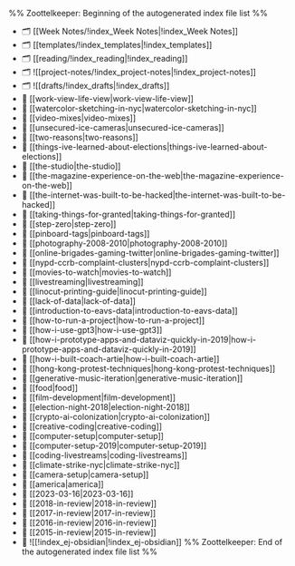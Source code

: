 %% Zoottelkeeper: Beginning of the autogenerated index file list  %%
- 🗂️ [[Week Notes/!index_Week Notes|!index_Week Notes]]
- 🗂️ [[templates/!index_templates|!index_templates]]
- 🗂️ [[reading/!index_reading|!index_reading]]
- 🗂️ ![[project-notes/!index_project-notes|!index_project-notes]]
- 🗂️ ![[drafts/!index_drafts|!index_drafts]]
- 📄 [[work-view-life-view|work-view-life-view]]
- 📄 [[watercolor-sketching-in-nyc|watercolor-sketching-in-nyc]]
- 📄 [[video-mixes|video-mixes]]
- 📄 [[unsecured-ice-cameras|unsecured-ice-cameras]]
- 📄 [[two-reasons|two-reasons]]
- 📄 [[things-ive-learned-about-elections|things-ive-learned-about-elections]]
- 📄 [[the-studio|the-studio]]
- 📄 [[the-magazine-experience-on-the-web|the-magazine-experience-on-the-web]]
- 📄 [[the-internet-was-built-to-be-hacked|the-internet-was-built-to-be-hacked]]
- 📄 [[taking-things-for-granted|taking-things-for-granted]]
- 📄 [[step-zero|step-zero]]
- 📄 [[pinboard-tags|pinboard-tags]]
- 📄 [[photography-2008-2010|photography-2008-2010]]
- 📄 [[online-brigades-gaming-twitter|online-brigades-gaming-twitter]]
- 📄 [[nypd-ccrb-complaint-clusters|nypd-ccrb-complaint-clusters]]
- 📄 [[movies-to-watch|movies-to-watch]]
- 📄 [[livestreaming|livestreaming]]
- 📄 [[linocut-printing-guide|linocut-printing-guide]]
- 📄 [[lack-of-data|lack-of-data]]
- 📄 [[introduction-to-eavs-data|introduction-to-eavs-data]]
- 📄 [[how-to-run-a-project|how-to-run-a-project]]
- 📄 [[how-i-use-gpt3|how-i-use-gpt3]]
- 📄 [[how-i-prototype-apps-and-dataviz-quickly-in-2019|how-i-prototype-apps-and-dataviz-quickly-in-2019]]
- 📄 [[how-i-built-coach-artie|how-i-built-coach-artie]]
- 📄 [[hong-kong-protest-techniques|hong-kong-protest-techniques]]
- 📄 [[generative-music-iteration|generative-music-iteration]]
- 📄 [[food|food]]
- 📄 [[film-development|film-development]]
- 📄 [[election-night-2018|election-night-2018]]
- 📄 [[crypto-ai-colonization|crypto-ai-colonization]]
- 📄 [[creative-coding|creative-coding]]
- 📄 [[computer-setup|computer-setup]]
- 📄 [[computer-setup-2019|computer-setup-2019]]
- 📄 [[coding-livestreams|coding-livestreams]]
- 📄 [[climate-strike-nyc|climate-strike-nyc]]
- 📄 [[camera-setup|camera-setup]]
- 📄 [[america|america]]
- 📄 [[2023-03-16|2023-03-16]]
- 📄 [[2018-in-review|2018-in-review]]
- 📄 [[2017-in-review|2017-in-review]]
- 📄 [[2016-in-review|2016-in-review]]
- 📄 [[2015-in-review|2015-in-review]]
- 📄 ![[!index_ej-obsidian|!index_ej-obsidian]]
%% Zoottelkeeper: End of the autogenerated index file list  %%
